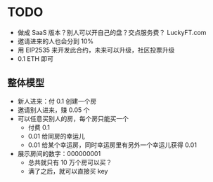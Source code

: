 # TODO

* 做成 SaaS 版本？别人可以开自己的盘？交点服务费？ LuckyFT.com
* 邀请进来的人也会分到 10%
* 用 EIP2535 来开发此合约，未来可以升级，社区投票升级
* 0.1 ETH 即可


## 整体模型

* 新人进来：付 0.1 创建一个房
* 邀请别人进来，赚 0.05 个
* 可以任意买别人的房，每个房只能买一个
  * 付费 0.1
  * 0.01 给同房的幸运儿
  * 0.01 给某个幸运房，同时幸运房里有另外一个幸运儿获得 0.01
* 展示房间的数字：000000001
  * 总共就只有 10 万个房可以买？
  * 满了之后，就可以直接买 key

